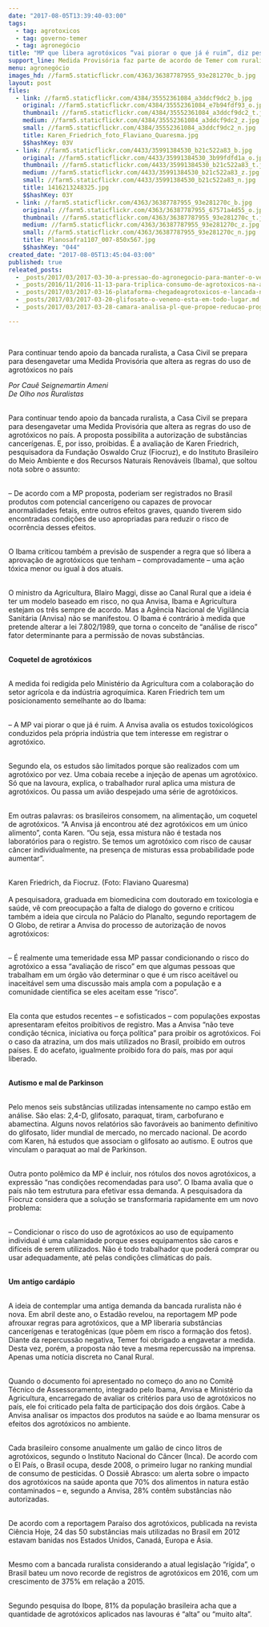 ```yaml
---
date: "2017-08-05T13:39:40-03:00"
tags:
  - tag: agrotoxicos
  - tag: governo-temer
  - tag: agronegócio
title: "MP que libera agrotóxicos “vai piorar o que já é ruim”, diz pesquisadora da Fiocruz"
support_line: Medida Provisória faz parte de acordo de Temer com ruralistas; Karen Friedrich a define como “uma temeridade”; Ibama aponta potencial cancerígeno
menu: agronegócio
images_hd: //farm5.staticflickr.com/4363/36387787955_93e281270c_b.jpg
layout: post
files:
  - link: //farm5.staticflickr.com/4384/35552361084_a3ddcf9dc2_b.jpg
    original: //farm5.staticflickr.com/4384/35552361084_e7b94fdf93_o.jpg
    thumbnail: //farm5.staticflickr.com/4384/35552361084_a3ddcf9dc2_t.jpg
    medium: //farm5.staticflickr.com/4384/35552361084_a3ddcf9dc2_z.jpg
    small: //farm5.staticflickr.com/4384/35552361084_a3ddcf9dc2_n.jpg
    title: Karen_Friedrich_foto_Flaviano_Quaresma.jpg
    $$hashKey: 03V
  - link: //farm5.staticflickr.com/4433/35991384530_b21c522a83_b.jpg
    original: //farm5.staticflickr.com/4433/35991384530_3b99fdfd1a_o.jpg
    thumbnail: //farm5.staticflickr.com/4433/35991384530_b21c522a83_t.jpg
    medium: //farm5.staticflickr.com/4433/35991384530_b21c522a83_z.jpg
    small: //farm5.staticflickr.com/4433/35991384530_b21c522a83_n.jpg
    title: 1416213248325.jpg
    $$hashKey: 03Y
  - link: //farm5.staticflickr.com/4363/36387787955_93e281270c_b.jpg
    original: //farm5.staticflickr.com/4363/36387787955_67571a4d55_o.jpg
    thumbnail: //farm5.staticflickr.com/4363/36387787955_93e281270c_t.jpg
    medium: //farm5.staticflickr.com/4363/36387787955_93e281270c_z.jpg
    small: //farm5.staticflickr.com/4363/36387787955_93e281270c_n.jpg
    title: Planosafra1107_007-850x567.jpg
    $$hashKey: "044"
created_date: "2017-08-05T13:45:04-03:00"
published: true
releated_posts:
  - _posts/2017/03/2017-03-30-a-pressao-do-agronegocio-para-manter-o-veneno-na-mesa-do-povo-brasileiro.md
  - _posts/2016/11/2016-11-13-para-triplica-consumo-de-agrotoxicos-na-amazonia-soja-avanca-para-roraima.md
  - _posts/2017/03/2017-03-16-plataforma-chegadeagrotoxicos-e-lancada-no-brasil.md
  - _posts/2017/03/2017-03-20-glifosato-o-veneno-esta-em-todo-lugar.md
  - _posts/2017/03/2017-03-28-camara-analisa-pl-que-propoe-reducao-progressiva-de-agrotoxicos.md

---
```

<p>&nbsp;</p>

<p>Para continuar tendo apoio da bancada ruralista, a Casa Civil se prepara para desengavetar uma Medida Provis&oacute;ria que altera as regras do uso de agrot&oacute;xicos no pa&iacute;s</p>

<p><em>Por Cau&ecirc; Seignemartin Ameni<br />
De Olho nos Ruralistas&nbsp;</em></p>

<p><br />
Para continuar tendo apoio da bancada ruralista, a Casa Civil se prepara para desengavetar uma Medida Provis&oacute;ria que altera as regras do uso de agrot&oacute;xicos no pa&iacute;s. A proposta possibilita a autoriza&ccedil;&atilde;o de subst&acirc;ncias cancer&iacute;genas. E, por isso, proibidas. &Eacute; a avalia&ccedil;&atilde;o de Karen Friedrich, pesquisadora da Funda&ccedil;&atilde;o Oswaldo Cruz (Fiocruz), e do Instituto Brasileiro do Meio Ambiente e dos Recursos Naturais Renov&aacute;veis (Ibama), que soltou nota sobre o assunto:</p>

<p><br />
&ndash; De acordo com a MP proposta, poderiam ser registrados no Brasil produtos com potencial cancer&iacute;geno ou capazes de provocar anormalidades fetais, entre outros efeitos graves, quando tiverem sido encontradas condi&ccedil;&otilde;es de uso apropriadas para reduzir o risco de ocorr&ecirc;ncia desses efeitos.</p>

<p><br />
O Ibama criticou tamb&eacute;m a previs&atilde;o de suspender a regra que s&oacute; libera a aprova&ccedil;&atilde;o de agrot&oacute;xicos que tenham &ndash; comprovadamente &ndash; uma a&ccedil;&atilde;o t&oacute;xica menor ou igual &agrave; dos atuais.</p>

<p><br />
O ministro da Agricultura, Blairo Maggi, disse ao Canal Rural que a ideia &eacute; ter um modelo baseado em risco, no qua Anvisa, Ibama e Agricultura estejam os tr&ecirc;s sempre de acordo. Mas a Ag&ecirc;ncia Nacional de Vigil&acirc;ncia Sanit&aacute;ria (Anvisa) n&atilde;o se manifestou. O Ibama &eacute; contr&aacute;rio &agrave; medida que pretende alterar a lei 7.802/1989, que torna o conceito de &ldquo;an&aacute;lise de risco&rdquo; fator determinante para a permiss&atilde;o de novas subst&acirc;ncias.</p>

<p><br />
<strong>Coquetel de agrot&oacute;xicos</strong></p>

<p><br />
A medida foi redigida pelo Minist&eacute;rio da Agricultura com a colabora&ccedil;&atilde;o do setor agr&iacute;cola e da ind&uacute;stria agroqu&iacute;mica. Karen Friedrich tem um posicionamento semelhante ao do Ibama:</p>

<p><br />
&ndash; A MP vai piorar o que j&aacute; &eacute; ruim. A Anvisa avalia os estudos toxicol&oacute;gicos conduzidos pela pr&oacute;pria ind&uacute;stria que tem interesse em registrar o agrot&oacute;xico.</p>

<p><br />
Segundo ela, os estudos s&atilde;o limitados porque s&atilde;o realizados com um agrot&oacute;xico por vez. Uma cobaia recebe a inje&ccedil;&atilde;o de apenas um agrot&oacute;xico. S&oacute; que na lavoura, explica, o trabalhador rural aplica uma mistura de agrot&oacute;xicos. Ou passa um avi&atilde;o despejado uma s&eacute;rie de agrot&oacute;xicos.</p>

<p><br />
Em outras palavras: os brasileiros consomem, na alimenta&ccedil;&atilde;o, um coquetel de agrot&oacute;xicos. &ldquo;A Anvisa j&aacute; encontrou at&eacute; dez agrot&oacute;xicos em um &uacute;nico alimento&rdquo;, conta Karen. &ldquo;Ou seja, essa mistura n&atilde;o &eacute; testada nos laborat&oacute;rios para o registro. Se temos um agrot&oacute;xico com risco de causar c&acirc;ncer individualmente, na presen&ccedil;a de misturas essa probabilidade pode aumentar&rdquo;.</p>

<p><br />
Karen Friedrich, da Fiocruz. (Foto: Flaviano Quaresma)<br />
<br />
A pesquisadora, graduada em biomedicina com doutorado em toxicologia e sa&uacute;de, v&ecirc; com preocupa&ccedil;&atilde;o a falta de dialogo do governo e criticou tamb&eacute;m a ideia que circula no Pal&aacute;cio do Planalto, segundo reportagem de O Globo, de retirar a Anvisa do processo de autoriza&ccedil;&atilde;o de novos agrot&oacute;xicos:</p>

<p><br />
&ndash; &Eacute; realmente uma temeridade essa MP passar condicionando o risco do agrot&oacute;xico a essa &ldquo;avalia&ccedil;&atilde;o de risco&rdquo; em que algumas pessoas que trabalham em um &oacute;rg&atilde;o v&atilde;o determinar o que &eacute; um risco aceit&aacute;vel ou inaceit&aacute;vel sem uma discuss&atilde;o mais ampla com a popula&ccedil;&atilde;o e a comunidade cient&iacute;fica se eles aceitam esse &ldquo;risco&rdquo;.</p>

<p><br />
Ela conta que estudos recentes &ndash; e sofisticados &ndash; com popula&ccedil;&otilde;es expostas apresentaram efeitos proibitivos de registro. Mas a Anvisa &ldquo;n&atilde;o teve condi&ccedil;&atilde;o t&eacute;cnica, iniciativa ou for&ccedil;a pol&iacute;tica&rdquo; para proibir os agrot&oacute;xicos. Foi o caso da atrazina, um dos mais utilizados no Brasil, proibido em outros pa&iacute;ses. E do acefato, igualmente proibido fora do pa&iacute;s, mas por aqui liberado.</p>

<p><br />
<strong>Autismo e mal de Parkinson</strong></p>

<p><br />
Pelo menos seis subst&acirc;ncias utilizadas intensamente no campo est&atilde;o em an&aacute;lise. S&atilde;o elas: 2,4-D, glifosato, paraquat, tiram, carbofurano e abamectina. Alguns novos relat&oacute;rios s&atilde;o favor&aacute;veis ao banimento definitivo do glifosato, l&iacute;der mundial de mercado, no mercado nacional. De acordo com Karen, h&aacute; estudos que associam o glifosato ao autismo. E outros que vinculam o paraquat ao mal de Parkinson.</p>

<p><br />
Outra ponto pol&ecirc;mico da MP &eacute; incluir, nos r&oacute;tulos dos novos agrot&oacute;xicos, a express&atilde;o &ldquo;nas condi&ccedil;&otilde;es recomendadas para uso&rdquo;. O Ibama avalia que o pa&iacute;s n&atilde;o tem estrutura para efetivar essa demanda. A pesquisadora da Fiocruz considera que a solu&ccedil;&atilde;o se transformaria rapidamente em um novo problema:</p>

<p><br />
&ndash; Condicionar o risco do uso de agrot&oacute;xicos ao uso de equipamento individual &eacute; uma calamidade porque esses equipamentos s&atilde;o caros e dif&iacute;ceis de serem utilizados. N&atilde;o &eacute; todo trabalhador que poder&aacute; comprar ou usar adequadamente, at&eacute; pelas condi&ccedil;&otilde;es clim&aacute;ticas do pa&iacute;s.</p>

<p><br />
<strong>Um antigo card&aacute;pio</strong></p>

<p><br />
A ideia de contemplar uma antiga demanda da bancada ruralista n&atilde;o &eacute; nova. Em abril deste ano, o Estad&atilde;o revelou, na reportagem MP pode afrouxar regras para agrot&oacute;xicos, que a MP liberaria subst&acirc;ncias cancer&iacute;genas e teratog&ecirc;nicas (que p&otilde;em em risco a forma&ccedil;&atilde;o dos fetos). Diante da repercuss&atilde;o negativa, Temer foi obrigado a engavetar a medida. Desta vez, por&eacute;m, a proposta n&atilde;o teve a mesma repercuss&atilde;o na imprensa. Apenas uma not&iacute;cia discreta no Canal Rural.</p>

<p><br />
Quando o documento foi apresentado no come&ccedil;o do ano no Comit&ecirc; T&eacute;cnico de Assessoramento, integrado pelo Ibama, Anvisa e Minist&eacute;rio da Agricultura, encarregado de avaliar os crit&eacute;rios para uso de agrot&oacute;xicos no pa&iacute;s, ele foi criticado pela falta de participa&ccedil;&atilde;o dos dois &oacute;rg&atilde;os. Cabe &agrave; Anvisa analisar os impactos dos produtos na sa&uacute;de e ao Ibama mensurar os efeitos dos agrot&oacute;xicos no ambiente.</p>

<p><br />
Cada brasileiro consome anualmente um gal&atilde;o de cinco litros de agrot&oacute;xicos, segundo o Instituto Nacional do C&acirc;ncer (Inca). De acordo com o El Pa&iacute;s, o Brasil ocupa, desde 2008, o primeiro lugar no ranking mundial de consumo de pesticidas. O Dossi&ecirc; Abrasco: um alerta sobre o impacto dos agrot&oacute;xicos na sa&uacute;de aponta que 70% dos alimentos in natura est&atilde;o contaminados &ndash; e, segundo a Anvisa, 28% cont&ecirc;m subst&acirc;ncias n&atilde;o autorizadas.</p>

<p><br />
De acordo com a reportagem Para&iacute;so dos agrot&oacute;xicos, publicada na revista Ci&ecirc;ncia Hoje, 24 das 50 subst&acirc;ncias mais utilizadas no Brasil em 2012 estavam banidas nos Estados Unidos, Canad&aacute;, Europa e &Aacute;sia.</p>

<p><br />
Mesmo com a bancada ruralista considerando a atual legisla&ccedil;&atilde;o &ldquo;r&iacute;gida&rdquo;, o Brasil bateu um novo recorde de registros de agrot&oacute;xicos em 2016, com um crescimento de 375% em rela&ccedil;&atilde;o a 2015.</p>

<p><br />
Segundo pesquisa do Ibope, 81% da popula&ccedil;&atilde;o brasileira acha que a quantidade de agrot&oacute;xicos aplicados nas lavouras &eacute; &ldquo;alta&rdquo; ou &ldquo;muito alta&rdquo;.</p>
